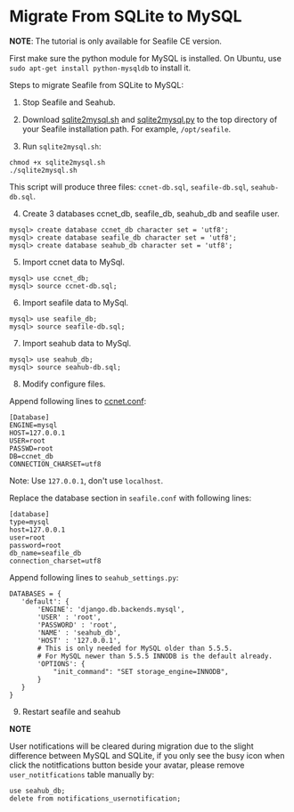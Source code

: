 # Migrate From SQLite to MySQL

**NOTE**: The tutorial is only available for Seafile CE version.

First make sure the python module for MySQL is installed. On Ubuntu, use `sudo apt-get install python-mysqldb` to install it.

Steps to migrate Seafile from SQLite to MySQL:

1. Stop Seafile and Seahub.

2. Download [sqlite2mysql.sh](https://raw.githubusercontent.com/haiwen/seafile-server/master/scripts/sqlite2mysql.sh) and [sqlite2mysql.py](https://raw.githubusercontent.com/haiwen/seafile-server/master/scripts/sqlite2mysql.py) to the top directory of your Seafile installation path. For example, `/opt/seafile`.

3. Run `sqlite2mysql.sh`:

 ```
chmod +x sqlite2mysql.sh
./sqlite2mysql.sh
```
This script will produce three files: `ccnet-db.sql`, `seafile-db.sql`, `seahub-db.sql`.

4. Create 3 databases ccnet_db, seafile_db, seahub_db and seafile user.

 ```
mysql> create database ccnet_db character set = 'utf8';
mysql> create database seafile_db character set = 'utf8';
mysql> create database seahub_db character set = 'utf8';
```

5. Import ccnet data to MySql.

 ```
mysql> use ccnet_db;
mysql> source ccnet-db.sql;
```

6. Import seafile data to MySql.

 ```
mysql> use seafile_db;
mysql> source seafile-db.sql;
```

7. Import seahub data to MySql.

 ```
mysql> use seahub_db;
mysql> source seahub-db.sql;
```

8. Modify configure files.

Append following lines to [ccnet.conf](../config/ccnet-conf.md):

 ```
[Database]
ENGINE=mysql
HOST=127.0.0.1
USER=root
PASSWD=root
DB=ccnet_db
CONNECTION_CHARSET=utf8
```
Note: Use `127.0.0.1`, don't use `localhost`.

Replace the database section in `seafile.conf` with following lines:

 ```
[database]
type=mysql
host=127.0.0.1
user=root
password=root
db_name=seafile_db
connection_charset=utf8
```

Append following lines to `seahub_settings.py`:

 ```
DATABASES = {
    'default': {
        'ENGINE': 'django.db.backends.mysql',
        'USER' : 'root',
        'PASSWORD' : 'root',
        'NAME' : 'seahub_db',
        'HOST' : '127.0.0.1',
        # This is only needed for MySQL older than 5.5.5.
        # For MySQL newer than 5.5.5 INNODB is the default already.
        'OPTIONS': {
            "init_command": "SET storage_engine=INNODB",
        }
    }
}
```

9. Restart seafile and seahub

**NOTE**

User notifications will be cleared during migration due to the slight difference between MySQL and SQLite, if you only see the busy icon when click the notitfications button beside your avatar, please remove `user_notitfications` table manually by:

 ```
use seahub_db;
delete from notifications_usernotification;
```